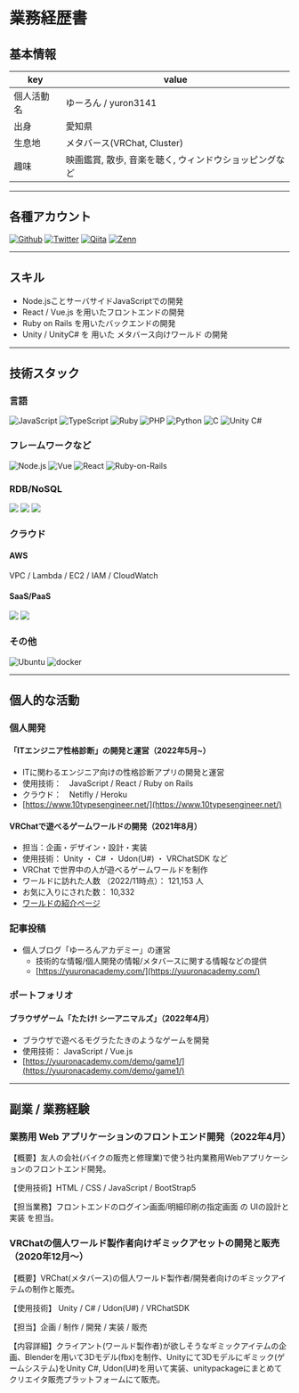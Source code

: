 # 業務経歴書
## 基本情報

| key | value |
| ---- | ---- |
| 個人活動名 | ゆーろん / yuron3141 |
| 出身 | 愛知県 |
| 生息地 | メタバース(VRChat, Cluster) |
| 趣味 | 映画鑑賞, 散歩, 音楽を聴く, ウィンドウショッピングなど |


---

## 各種アカウント
<p>
    <a href="https://github.com/yuron3141" target="_blank"><img alt="Github" src="https://img.shields.io/badge/yuron3141-%2312100E.svg?&style=flat-square&logo=Github&logoColor=white" /></a>
    <a href="https://twitter.com/Bluesky_3141" target="_blank"><img alt="Twitter" src="https://img.shields.io/badge/@Bluesky_3141-%231DA1F2.svg?&style=flat-square&logo=twitter&logoColor=white" /></a>
    <a href="https://qiita.com/yuron3141" target="_blank"><img alt="Qiita" src="https://img.shields.io/badge/yuron3141-55c500.svg?&style=flat-square&logo=Qiita&logoColor=white" /></a>
    <a href="https://zenn.dev/yuron3141" target="_blank"><img alt="Zenn" src="https://img.shields.io/badge/yuron3141-3EA8FF.svg?&style=flat-square&logo=Zenn&logoColor=white" /></a>
</p>

---

## スキル
* Node.jsことサーバサイドJavaScriptでの開発
* React / Vue.js を用いたフロントエンドの開発
* Ruby on Rails を用いたバックエンドの開発
* Unity / UnityC# を 用いた メタバース向けワールド の開発

---

## 技術スタック
### 言語
<p>
  <img alt="JavaScript" src="https://img.shields.io/badge/-JavaScript-F7DF1E?style=flat&logo=JavaScript&logoColor=white" >
  <img alt="TypeScript" src="https://img.shields.io/badge/-TypeScript-007ACC?style=flat&logo=typescript&amp;logoColor=white">
  <img alt="Ruby" src="https://img.shields.io/badge/-Ruby-CC342D?style=flat&logo=Ruby&logoColor=white" >
  <img alt="PHP" src="https://img.shields.io/badge/PHP-777BB4.svg?logo=PHP&amp;style=flat&logoColor=ccc">
  <img alt="Python" src="https://img.shields.io/badge/-Python-3776AB.svg?logo=python&style=flat&logoColor=white">
  <img alt="C" src="https://img.shields.io/badge/C-4640b8.svg?logo=C&style=flat">
  <img alt="Unity C#" src="https://img.shields.io/badge/Unity&nbsp;C%23-000000.svg?logo=C-sharp&amp;style=flat">
</p>

### フレームワークなど
<p>
    <img alt="Node.js" src="https://img.shields.io/badge/Node.js-6DA55F.svg?logo=node.js&style=flat&logoColor=white">
    <img alt="Vue" src="https://img.shields.io/badge/-Vue.js-4FC08D?style=flat&logo=Vue.js&logoColor=white">
    <img alt="React" src="https://img.shields.io/badge/-React-45b8d8?style=flat&logo=react&logoColor=white">
    <img alt="Ruby-on-Rails" src="https://img.shields.io/badge/-Rails-CC0000?style=flat&logo=Ruby-on-Rails&logoColor=white">
</p>

### RDB/NoSQL
<p>
  <img src="https://img.shields.io/badge/SQLite-%2307405e.svg?logo=sqlite&amp;style=flat&logoColor=white">
  <img src="https://img.shields.io/badge/-PostgreSQL-336791.svg?logo=postgresql&style=flat&logoColor=white">
  <img src="https://img.shields.io/badge/MySQL-%2300f.svg?logo=mysql&style=flat&logoColor=white">
</p>

### クラウド
#### AWS
VPC / Lambda / EC2 / IAM / CloudWatch

#### SaaS/PaaS
<p>
  <img src="https://img.shields.io/badge/-Netlify-019733.svg?logo=netlify&style=flat">
  <img src="https://img.shields.io/badge/Heroku-%23430098.svg?logo=heroku&style=flat&logoColor=white">
</p>

### その他
<p>
  <img alt="Ubuntu" src="https://img.shields.io/badge/-Ubuntu-6F52B5.svg?logo=ubuntu&amp;style=flat" data-src="https://img.shields.io/badge/-Ubuntu-6F52B5.svg?logo=ubuntu&amp;style=flat" decoding="async" class=" lazyloaded">
  <img alt="docker" src="https://img.shields.io/badge/-Docker-%230db7ed.svg?logo=docker&style=flat&logoColor=white">
</p>

---

## 個人的な活動
### 個人開発
#### 「ITエンジニア性格診断」の開発と運営（2022年5月~）
   - ITに関わるエンジニア向けの性格診断アプリの開発と運営
   - 使用技術：　JavaScript / React / Ruby on Rails
   - クラウド：　Netifly / Heroku
   - [https://www.10typesengineer.net/](https://www.10typesengineer.net/)

#### VRChatで遊べるゲームワールドの開発（2021年8月）
   - 担当：企画・デザイン・設計・実装
   - 使用技術： Unity ・ C# ・ Udon(U#) ・ VRChatSDK など
   - VRChat で世界中の人が遊べるゲームワールドを制作
   - ワールドに訪れた人数 （2022/11時点）： 121,153 人
   - お気に入りにされた数： 10,332
   - [ワールドの紹介ページ](https://en.vrcw.net/world/detail/wrld_21bb75ba-60b6-4640-b4ca-0473f093c4db)

### 記事投稿
- 個人ブログ「ゆーろんアカデミー」の運営
   - 技術的な情報/個人開発の情報/メタバースに関する情報などの提供
   - [https://yuuronacademy.com/](https://yuuronacademy.com/)

### ポートフォリオ
#### ブラウザゲーム「たたけ! シーアニマルズ」（2022年4月）
   - ブラウザで遊べるモグラたたきのようなゲームを開発
   - 使用技術： JavaScript / Vue.js
   - [https://yuuronacademy.com/demo/game1/](https://yuuronacademy.com/demo/game1/)
  
---

## 副業 / 業務経験
### 業務用 Web アプリケーションのフロントエンド開発（2022年4月）
【概要】友人の会社(バイクの販売と修理業)で使う社内業務用Webアプリケーションのフロントエンド開発。

【使用技術】HTML / CSS / JavaScript / BootStrap5

【担当業務】フロントエンドのログイン画面/明細印刷の指定画面 の UIの設計と実装 を担当。

### VRChatの個人ワールド製作者向けギミックアセットの開発と販売（2020年12月～）
【概要】VRChat(メタバース)の個人ワールド製作者/開発者向けのギミックアイテムの制作と販売。

【使用技術】 Unity / C# / Udon(U#) / VRChatSDK

【担当】企画 / 制作 / 開発 / 実装 / 販売

【内容詳細】クライアント(ワールド製作者)が欲しそうなギミックアイテムの企画、Blenderを用いて3Dモデル(fbx)を制作、Unityにて3Dモデルにギミック(ゲームシステム)をUnity C#, Udon(U#)を用いて実装、unitypackageにまとめてクリエイタ販売プラットフォームにて販売。
